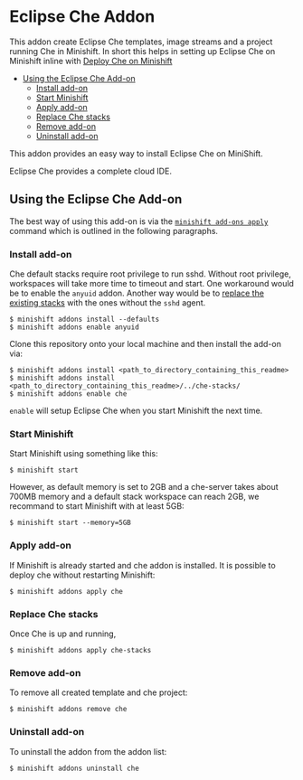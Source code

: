 # Eclipse Che Addon

This addon create Eclipse Che templates, image streams and a project running Che in Minishift. In short this helps in setting up Eclipse Che 
on Minishift inline with [Deploy Che on Minishift](https://www.eclipse.org/che/docs/setup/openshift/index.html#deploy-che-on-minishift)

<!-- MarkdownTOC -->

- [Using the Eclipse Che Add-on](#using-the-eclipse-che-add-on)
	- [Install add-on](#install-add-on)
	- [Start Minishift](#start-minishift)
	- [Apply add-on](#apply-add-on)
	- [Replace Che stacks](#replace-stacks)
	- [Remove add-on](#remove-add-on)
	- [Uninstall add-on](#uninstall-add-on)

<!-- /MarkdownTOC -->

This addon provides an easy way to install Eclipse Che on MiniShift.

Eclipse Che provides a complete cloud IDE.

<a name="using-the-eclipse-che-add-on"></a>
## Using the Eclipse Che Add-on

The best way of using this add-on is via the [`minishift add-ons apply`](https://docs.openshift.org/latest/minishift/command-ref/minishift_addons_apply.html) command which is outlined in the following paragraphs.

<a name="install-add-on"></a>
### Install add-on
Che default stacks require root privilege to run sshd. Without root privilege, workspaces will take more time to timeout and start.
One workaround would be to enable the `anyuid` addon. Another way would be to [replace the existing stacks](#replace-stacks) with the ones without the `sshd` agent.

    $ minishift addons install --defaults
    $ minishift addons enable anyuid

Clone this repository onto your local machine and then install the add-on via:

    $ minishift addons install <path_to_directory_containing_this_readme>
    $ minishift addons install <path_to_directory_containing_this_readme>/../che-stacks/
    $ minishift addons enable che


`enable` will setup Eclipse Che when you start Minishift the next time.

<a name="start-minishift"></a>
### Start Minishift

Start Minishift using something like this:

    $ minishift start

However, as default memory is set to 2GB and a che-server takes about 700MB memory and a default stack workspace can reach 2GB,
we recommand to start Minishift with at least 5GB:

    $ minishift start --memory=5GB 

<a name="apply-add-on"></a>
### Apply add-on
If Minishift is already started and che addon is installed. It is possible to deploy che without restarting Minishift:


    $ minishift addons apply che


<a name="replace-stacks"></a>
### Replace Che stacks
Once Che is up and running,

    $ minishift addons apply che-stacks

<a name="remove-add-on"></a>
### Remove add-on
To remove all created template and che project:


    $ minishift addons remove che

<a name="uninstall-add-on"></a>
### Uninstall add-on
To uninstall the addon from the addon list:


    $ minishift addons uninstall che


